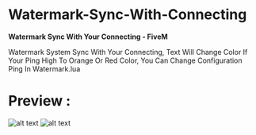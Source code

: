 # Watermark-Sync-With-Connecting
**Watermark Sync With Your Connecting - FiveM**

Watermark System Sync With Your Connecting, Text Will Change Color If Your Ping High To Orange Or Red Color, You Can Change Configuration Ping In Watermark.lua

# Preview :
![alt text](https://media.discordapp.net/attachments/725374559183831060/828181950182588456/unknown.png?width=960&height=154)
![alt text](https://media.discordapp.net/attachments/725374559183831060/828182081729069066/unknown.png?width=960&height=147)
